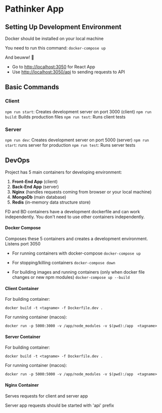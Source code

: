 # Pathinker App

## Setting Up Development Environment

Docker should be installed on your local machine

You need to run this command:
`docker-compose up`

And beuww! :tada:

- Go to [http://localhost:3050](http://localhost:3050) for React App
- Use [http://localhost:3050/api](http://localhost:3050/api) to sending requests to API

## Basic Commands

### Client

`npm run start`: Creates development server on port 3000 (client)
`npm run build`: Builds production files
`npm run test`: Runs client tests

### Server

`npm run dev`: Creates development server on port 5000 (server)
`npm run start`: runs server for production
`npm run test`: Runs server tests

## DevOps

Project has 5 main containers for developing environment:

1. **Front-End App** (client)
2. **Back-End App** (server)
3. **Nginx** (handles requests coming from browser or your local machine)
4. **MongoDb** (main database)
5. **Redis** (in-memory data structure store)

FD and BD containers have a development dockerfile and can work independently.
You don't need to use other containers independently.

#### Docker Compose

Composes these 5 containers and creates a development environment.
Listens port 3050

- For running containers with docker-compose
`docker-compose up`

- For stopping/killing containers
`docker-compose down`

- For building images and running containers (only when docker file changes or new npm modules)
`docker-compose up --build`

#### Client Container

For building container:

`docker build -t <tagname> -f Dockerfile.dev .`

For running container (macos):

`docker run -p 5000:3000 -v /app/node_modules -v $(pwd):/app  <tagname>`

#### Server Container

For building container:

`docker build -t <tagname> -f Dockerfile.dev .`

For running container (macos):

`docker run -p 5000:5000 -v /app/node_modules -v $(pwd):/app  <tagname>`

#### Nginx Container

Serves requests for client and server app

Server app requests should be started with 'api' prefix

